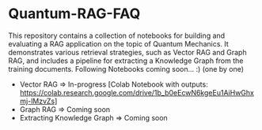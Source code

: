 # Quantum-RAG-FAQ

This repository contains a collection of notebooks for building and evaluating a RAG application on the topic of Quantum Mechanics. It demonstrates various retrieval strategies, such as Vector RAG and Graph RAG, and includes a pipeline for extracting a Knowledge Graph from the training documents. Following Notebooks coming soon... :) (one by one)
* Vector RAG => In-progress [Colab Notebook with outputs: https://colab.research.google.com/drive/1b_b0eEcwN6kgeEu1AiHwGhxmj-lMzvZs]
* Graph RAG => Coming soon
* Extracting Knowledge Graph => Coming soon
